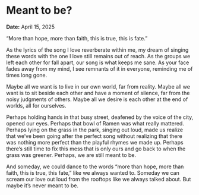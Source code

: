 # Meant to be?

**Date:** April 15, 2025

“More than hope, more than faith, this is true, this is fate.”

As the lyrics of the song I love reverberate within me, my dream of singing these words with the one I love still remains out of reach. As the groups we left each other for fall apart, our song is what keeps me sane. As your face fades away from my mind, I see remnants of it in everyone, reminding me of times long gone.

Maybe all we want is to live in our own world, far from reality. Maybe all we want is to sit beside each other and have a moment of silence, far from the noisy judgments of others. Maybe all we desire is each other at the end of worlds, all for ourselves.

Perhaps holding hands in that busy street, deafened by the voice of the city, opened our eyes. Perhaps that bowl of Ramen was what really mattered. Perhaps lying on the grass in the park, singing out loud, made us realize that we’ve been going after the perfect song without realizing that there was nothing more perfect than the playful rhymes we made up. Perhaps there’s still time to fix this mess that is only ours and go back to when the grass was greener. Perhaps, we are still meant to be.

And someday, we could dance to the words “more than hope, more than faith, this is true, this fate,” like we always wanted to. Someday we can scream our love out loud from the rooftops like we always talked about. But maybe it’s never meant to be.
